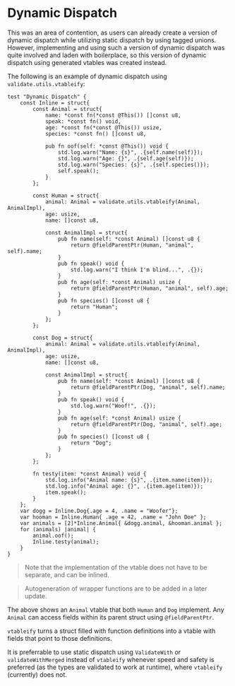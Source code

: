 # Dynamic Dispatch

This was an area of contention, as users can already create a version of dynamic dispatch while utilizing static dispatch by using tagged unions. However, implementing and using such a version of dynamic dispatch was quite involved and laden with boilerplace, so this version of dynamic dispatch using generated vtables was created instead.

The following is an example of dynamic dispatch using `validate.utils.vtableify`:

```zig
test "Dynamic Dispatch" {
    const Inline = struct{
        const Animal = struct{
            name: *const fn(*const @This()) []const u8,
            speak: *const fn() void,
            age: *const fn(*const @This()) usize,
            species: *const fn() []const u8,

            pub fn oof(self: *const @This()) void {
                std.log.warn("Name: {s}", .{self.name(self)});
                std.log.warn("Age: {}", .{self.age(self)});
                std.log.warn("Species: {s}", .{self.species()});
                self.speak();
            }
        };

        const Human = struct{
            animal: Animal = validate.utils.vtableify(Animal, AnimalImpl),
            age: usize,
            name: []const u8,
            
            const AnimalImpl = struct{
                pub fn name(self: *const Animal) []const u8 {
                    return @fieldParentPtr(Human, "animal", self).name;
                }
                pub fn speak() void {
                    std.log.warn("I think I'm blind...", .{});
                }
                pub fn age(self: *const Animal) usize {
                    return @fieldParentPtr(Human, "animal", self).age;
                }
                pub fn species() []const u8 {
                    return "Human";
                }
            };
        };

        const Dog = struct{
            animal: Animal = validate.utils.vtableify(Animal, AnimalImpl),
            age: usize,
            name: []const u8,
            
            const AnimalImpl = struct{
                pub fn name(self: *const Animal) []const u8 {
                    return @fieldParentPtr(Dog, "animal", self).name;
                }
                pub fn speak() void {
                    std.log.warn("Woof!", .{});
                }
                pub fn age(self: *const Animal) usize {
                    return @fieldParentPtr(Dog, "animal", self).age;
                }
                pub fn species() []const u8 {
                    return "Dog";
                }
            };
        };

        fn testy(item: *const Animal) void {
            std.log.info("Animal name: {s}", .{item.name(item)});
            std.log.info("Animal age: {}", .{item.age(item)});
            item.speak();
        }
    };
    var dogg = Inline.Dog{.age = 4, .name = "Woofer"};
    var hooman = Inline.Human{ .age = 42, .name = "John Doe" };
    var animals = [2]*Inline.Animal{ &dogg.animal, &hooman.animal };
    for (animals) |animal| {
        animal.oof();
        Inline.testy(animal);
    }
}
```

> Note that the implementation of the vtable does not have to be separate, and can be inlined.

> Autogeneration of wrapper functions are to be added in a later update.

The above shows an `Animal` vtable that both `Human` and `Dog` implement. Any `Animal` can access fields within its parent struct using `@fieldParentPtr`. 

`vtableify` turns a struct filled with function definitions into a vtable with fields that point to those definitions.

It is preferrable to use static dispatch using `ValidateWith` or `validateWithMerged` instead of `vtableify` whenever speed and safety is preferred (as the types are validated to work at runtime), where `vtableify` (currently) does not.